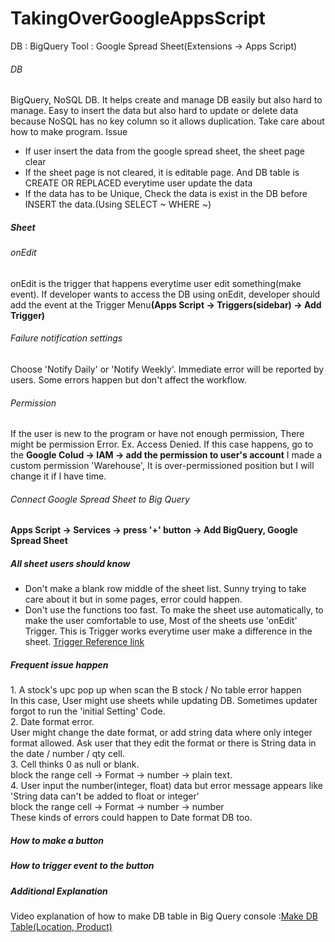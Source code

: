 # TakingOverGoogleAppsScript

DB : BigQuery
Tool : Google Spread Sheet(Extensions -> Apps Script)

  <h6>DB</h6>
BigQuery, NoSQL DB. It helps create and manage DB easily but also hard to manage. 
Easy to insert the data but also hard to update or delete data because NoSQL has no key column so it allows duplication.
Take care about how to make program.
<List>Issue</List>
<ul>
  <li>If user insert the data from the google spread sheet, the sheet page clear</li>
  <li>If the sheet page is not cleared, it is editable page. And DB table is CREATE OR REPLACED everytime user update the data</li>
  <li>If the data has to be Unique, Check the data is exist in the DB before INSERT the data.(Using SELECT ~ WHERE ~)</li>
</ul>


<h5>Sheet</h5>
<h6>onEdit</h6>
<p>
  onEdit is the trigger that happens everytime user edit something(make event). If developer wants to access the DB using onEdit, developer should add the event at the Trigger Menu<b>(Apps Script -> Triggers(sidebar) -> Add Trigger)</b> 
</p>

<h6>Failure notification settings</h6>
Choose 'Notify Daily' or 'Notify Weekly'. Immediate error will be reported by users. Some errors happen but don't affect the workflow. 

<h6>Permission</h6>
<p>
  If the user is new to the program or have not enough permission, There might be permission Error.
  Ex. Access Denied.
  If this case happens, go to the <b>Google Colud -> IAM -> add the permission to user's account</b>
  I made a custom permission 'Warehouse', It is over-permissioned position but I will change it if I have time.
</p>

<h6>Connect Google Spread Sheet to Big Query</h6>
<p>
  <b>Apps Script -> Services -> press '+' button -> Add BigQuery, Google Spread Sheet</b>
</p>

<h5>All sheet users should know</h5>
<ul>
  <li>Don't make a blank row middle of the sheet list. Sunny trying to take care about it but in some pages, error could happen.</li>
  <li>Don't use the functions too fast. To make the sheet use automatically, to make the user comfortable to use, Most of the sheets use 'onEdit' Trigger. This is Trigger works everytime user make a difference in the sheet. <a href="https://developers.google.com/apps-script/guides/triggers?hl=ko">Trigger Reference link</a></li>
  
</ul>

<h5>Frequent issue happen</h5>
1. A stock's upc pop up when scan the B stock / No table error happen <br>
In this case, User might use sheets while updating DB. Sometimes updater forgot to run the 'initial Setting' Code. <br>
2. Date format error.<br>
User might change the date format, or add string data where only integer format allowed. Ask user that they edit the format or there is String data in the date / number / qty cell. <br>
3. Cell thinks 0 as null or blank.<br>
block the range cell -> Format -> number -> plain text. <br>
4. User input the number(integer, float) data but error message appears like 'String data can't be added to float or integer'<br>
block the range cell -> Format -> number -> number <br>
These kinds of errors could happen to Date format DB too.<br>

<h5>How to make a button</h5>
<h5>How to trigger event to the button</h5>
<h5>Additional Explanation</h5>
<p>Video explanation of how to make DB table in Big Query console :<a href="https://drive.google.com/drive/folders/1XLi9X6WAIwyPKkfPtWJT3eKt89uPu-Ik?usp=sharing">Make DB Table(Location, Product)</a></p>
